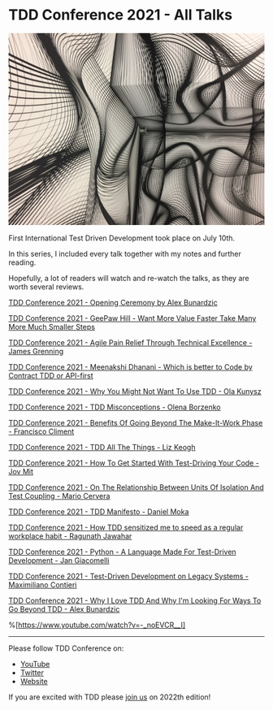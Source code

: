 # TDD Conference 2021 - All Talks

![TDD Conference 2021 - All Talks](TDD%20Conference%202021%20-%20All%20Talks.jpg)

First International Test Driven Development took place on July 10th. 

In this series, I included every talk together with my notes and further reading.

Hopefully, a lot of readers will watch and re-watch the talks, as they are worth several reviews.

[TDD Conference 2021 - Opening Ceremony by Alex Bunardzic](https://github.com/mcsee/Software-Design-Articles/tree/main/Articles/TDD%20Conference%202021/Opening%20Ceremony/readme.md)

[TDD Conference 2021 - GeePaw Hill - Want More Value Faster Take Many More Much Smaller Steps](https://github.com/mcsee/Software-Design-Articles/tree/main/Articles/TDD%20Conference%202021/Want%20More%20Value%20Faster%20Take%20Many%20More%20Much%20Smaller%20Steps/readme.md)

[TDD Conference 2021 - Agile Pain Relief Through Technical Excellence - James Grenning](https://github.com/mcsee/Software-Design-Articles/tree/main/Articles/TDD%20Conference%202021/Agile%20Pain%20Relief%20Through%20Technical%20Excellence/readme.md)

[TDD Conference 2021 - Meenakshi Dhanani - Which is better to Code by Contract TDD or API-first](https://github.com/mcsee/Software-Design-Articles/tree/main/Articles/TDD%20Conference%202021/Which%20is%20better%20to%20Code%20by%20Contract%20TDD%20or%20API-first/readme.md)

[TDD Conference 2021 - Why You Might Not Want To Use TDD - Ola Kunysz](https://github.com/mcsee/Software-Design-Articles/tree/main/Articles/TDD%20Conference%202021/Why%20You%20Might%20Not%20Want%20To%20Use%20TDD/readme.md)

[TDD Conference 2021 - TDD Misconceptions - Olena Borzenko](https://github.com/mcsee/Software-Design-Articles/tree/main/Articles/TDD%20Conference%202021/TDD%20Misconceptions/readme.md)

[TDD Conference 2021 - Benefits Of Going Beyond The Make-It-Work Phase - Francisco Climent](https://github.com/mcsee/Software-Design-Articles/tree/main/Articles/TDD%20Conference%202021/Benefits%20Of%20Going%20Beyond%20The%20Make-It-Work%20Phase/readme.md)

[TDD Conference 2021 - TDD All The Things - Liz Keogh](https://github.com/mcsee/Software-Design-Articles/tree/main/Articles/TDD%20Conference%202021/TDD%20All%20The%20Things/readme.md)

[TDD Conference 2021 - How To Get Started With Test-Driving Your Code - Jov Mit](https://github.com/mcsee/Software-Design-Articles/tree/main/Articles/TDD%20Conference%202021/How%20To%20Get%20Started%20With%20Test-Driving%20Your%20Code/readme.md)

[TDD Conference 2021 - On The Relationship Between Units Of Isolation And Test Coupling - Mario Cervera](https://github.com/mcsee/Software-Design-Articles/tree/main/Articles/TDD%20Conference%202021/On%20The%20Relationship%20Between%20Units%20Of%20Isolation%20And%20Test%20Coupling/readme.md)

[TDD Conference 2021 - TDD Manifesto - Daniel Moka](https://github.com/mcsee/Software-Design-Articles/tree/main/Articles/TDD%20Conference%202021/TDD%20Manifesto/readme.md)

[TDD Conference 2021 - How TDD sensitized me to speed as a regular workplace habit - Ragunath Jawahar](https://github.com/mcsee/Software-Design-Articles/tree/main/Articles/TDD%20Conference%202021/How%20TDD%20sensitized%20me%20to%20speed%20as%20a%20regular%20workplace%20habit/readme.md)

[TDD Conference 2021 - Python - A Language Made For Test-Driven Development - Jan Giacomelli](https://github.com/mcsee/Software-Design-Articles/tree/main/Articles/TDD%20Conference%202021/Python%20-%20A%20Language%20Made%20For%20Test-Driven%20Development/readme.md)

[TDD Conference 2021 - Test-Driven Development on Legacy Systems - Maximiliano Contieri](https://github.com/mcsee/Software-Design-Articles/tree/main/Articles/TDD%20Conference%202021/Test-Driven%20Development%20on%20Legacy%20Systems/readme.md)

[TDD Conference 2021 - Why I Love TDD And Why I'm Looking For Ways To Go Beyond TDD - Alex Bunardzic](https://github.com/mcsee/Software-Design-Articles/tree/main/Articles/TDD%20Conference%202021/Why%20I%20Love%20TDD%20And%20Why%20I'm%20Looking%20For%20Ways%20To%20Go%20Beyond%20TDD/readme.md)

%[https://www.youtube.com/watch?v=-_noEVCR__I]

* * *

Please follow TDD Conference on:

- [YouTube](https://www.youtube.com/channel/UCKn-DadPoyYssfAOMk1LSew)
- [Twitter](https://twitter.com/tddconf)
- [Website](http://tddconf.com/)

If you are excited with TDD please [join us](http://tddconf.com/) on 2022th edition!